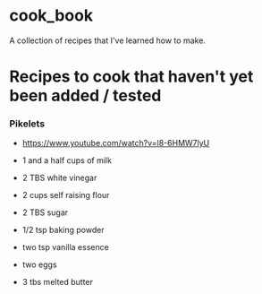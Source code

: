 # cook_book

A collection of recipes that I've learned how to make.


# Recipes to cook that haven't yet been added / tested

### Pikelets

- https://www.youtube.com/watch?v=l8-6HMW7lyU

- 1 and a half cups of milk
- 2 TBS white vinegar 
- 2 cups self raising flour
- 2 TBS sugar
- 1/2 tsp baking powder
- two tsp vanilla essence
- two eggs
- 3 tbs melted butter
